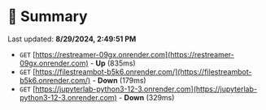 # 📖 Summary
Last updated: **8/29/2024, 2:49:51 PM**

- `GET` [https://restreamer-09gx.onrender.com](https://restreamer-09gx.onrender.com) - **Up** (835ms)
- `GET` [https://filestreambot-b5k6.onrender.com/](https://filestreambot-b5k6.onrender.com/) - **Down** (179ms)
- `GET` [https://jupyterlab-python3-12-3.onrender.com](https://jupyterlab-python3-12-3.onrender.com) - **Down** (329ms)
